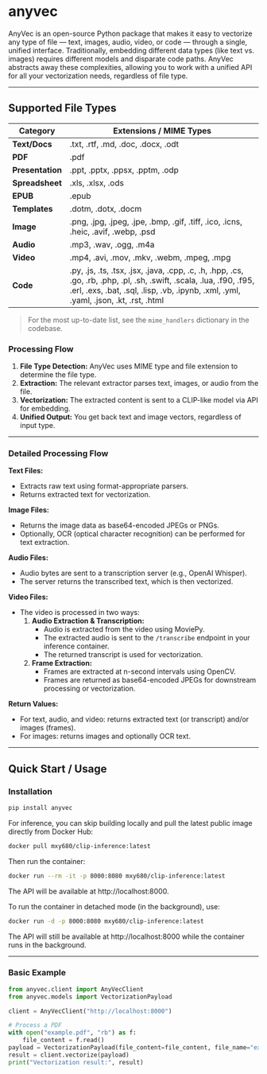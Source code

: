 # anyvec

AnyVec is an open-source Python package that makes it easy to vectorize any type of file — text, images, audio, video, or code — through a single, unified interface. Traditionally, embedding different data types (like text vs. images) requires different models and disparate code paths. AnyVec abstracts away these complexities, allowing you to work with a unified API for all your vectorization needs, regardless of file type.

---

## Supported File Types

| Category         | Extensions / MIME Types                                                                                                                                                                                       |
| ---------------- | ------------------------------------------------------------------------------------------------------------------------------------------------------------------------------------------------------------- |
| **Text/Docs**    | .txt, .rtf, .md, .doc, .docx, .odt                                                                                                                                                                            |
| **PDF**          | .pdf                                                                                                                                                                                                          |
| **Presentation** | .ppt, .pptx, .ppsx, .pptm, .odp                                                                                                                                                                               |
| **Spreadsheet**  | .xls, .xlsx, .ods                                                                                                                                                                                             |
| **EPUB**         | .epub                                                                                                                                                                                                         |
| **Templates**    | .dotm, .dotx, .docm                                                                                                                                                                                           |
| **Image**        | .png, .jpg, .jpeg, .jpe, .bmp, .gif, .tiff, .ico, .icns, .heic, .avif, .webp, .psd                                                                                                                            |
| **Audio**        | .mp3, .wav, .ogg, .m4a                                                                                                                                                                                        |
| **Video**        | .mp4, .avi, .mov, .mkv, .webm, .mpeg, .mpg                                                                                                                                                                    |
| **Code**         | .py, .js, .ts, .tsx, .jsx, .java, .cpp, .c, .h, .hpp, .cs, .go, .rb, .php, .pl, .sh, .swift, .scala, .lua, .f90, .f95, .erl, .exs, .bat, .sql, .lisp, .vb, .ipynb, .xml, .yml, .yaml, .json, .kt, .rst, .html |

> For the most up-to-date list, see the `mime_handlers` dictionary in the codebase.

### Processing Flow

1. **File Type Detection:** AnyVec uses MIME type and file extension to determine the file type.
2. **Extraction:** The relevant extractor parses text, images, or audio from the file.
3. **Vectorization:** The extracted content is sent to a CLIP-like model via API for embedding.
4. **Unified Output:** You get back text and image vectors, regardless of input type.

---

### Detailed Processing Flow

**Text Files:**

- Extracts raw text using format-appropriate parsers.
- Returns extracted text for vectorization.

**Image Files:**

- Returns the image data as base64-encoded JPEGs or PNGs.
- Optionally, OCR (optical character recognition) can be performed for text extraction.

**Audio Files:**

- Audio bytes are sent to a transcription server (e.g., OpenAI Whisper).
- The server returns the transcribed text, which is then vectorized.

**Video Files:**

- The video is processed in two ways:
  1. **Audio Extraction & Transcription:**
     - Audio is extracted from the video using MoviePy.
     - The extracted audio is sent to the `/transcribe` endpoint in your inference container.
     - The returned transcript is used for vectorization.
  2. **Frame Extraction:**
     - Frames are extracted at n-second intervals using OpenCV.
     - Frames are returned as base64-encoded JPEGs for downstream processing or vectorization.

**Return Values:**

- For text, audio, and video: returns extracted text (or transcript) and/or images (frames).
- For images: returns images and optionally OCR text.

---

## Quick Start / Usage

### Installation

```bash
pip install anyvec
```

For inference, you can skip building locally and pull the latest public image directly from Docker Hub:

```bash
docker pull mxy680/clip-inference:latest
```

Then run the container:

```bash
docker run --rm -it -p 8000:8080 mxy680/clip-inference:latest
```

The API will be available at http://localhost:8000.

To run the container in detached mode (in the background), use:

```bash
docker run -d -p 8000:8080 mxy680/clip-inference:latest
```

The API will still be available at http://localhost:8000 while the container runs in the background.

---

### Basic Example

```python
from anyvec.client import AnyVecClient
from anyvec.models import VectorizationPayload

client = AnyVecClient("http://localhost:8000")

# Process a PDF
with open("example.pdf", "rb") as f:
    file_content = f.read()
payload = VectorizationPayload(file_content=file_content, file_name="example.pdf")
result = client.vectorize(payload)
print("Vectorization result:", result)
```